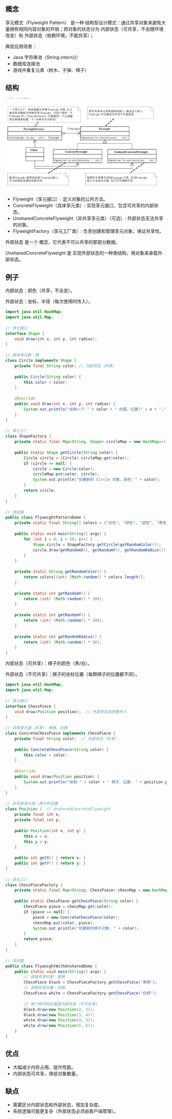 ## 概念
享元模式（Flyweight Pattern） 是一种 结构型设计模式：通过共享对象来避免大量拥有相同内容对象的开销；把对象的状态分为 内部状态（可共享，不会随环境改变）和 外部状态（依赖环境，不能共享）；

典型应用场景：
- Java 字符串池（String.intern()）
- 数据库连接池
- 游戏中重复元素（树木、子弹、棋子）

## 结构
![享元模式](flyweight.png)
- Flyweight（享元接口）: 定义对象的公共方法。
- ConcreteFlyweight（具体享元类）: 实现享元接口，包含可共享的内部状态。
- UnsharedConcreteFlyweight（非共享享元类）（可选）: 外部状态无法共享的对象。
- FlyweightFactory（享元工厂类）: 负责创建和管理享元对象，保证共享性。

外部状态 是一个 概念，它代表不可以共享的那部分数据。

UnsharedConcreteFlyweight 是 实现外部状态的一种类结构，用对象来承载外部状态。

## 例子
内部状态：颜色（共享，不会变）。

外部状态：坐标、半径（每次使用时传入）。
```java
import java.util.HashMap;
import java.util.Map;

// 享元接口
interface Shape {
    void draw(int x, int y, int radius);
}

// 具体享元类：圆
class Circle implements Shape {
    private final String color; // 内部状态（共享）

    public Circle(String color) {
        this.color = color;
    }

    @Override
    public void draw(int x, int y, int radius) {
        System.out.println("绘制一个 " + color + " 的圆，位置(" + x + "," + y + ")，半径 " + radius);
    }
}

// 享元工厂
class ShapeFactory {
    private static final Map<String, Shape> circleMap = new HashMap<>();

    public static Shape getCircle(String color) {
        Circle circle = (Circle) circleMap.get(color);
        if (circle == null) {
            circle = new Circle(color);
            circleMap.put(color, circle);
            System.out.println("创建新的 Circle 对象，颜色：" + color);
        }
        return circle;
    }
}

// 测试类
public class FlyweightPatternDemo {
    private static final String[] colors = {"红色", "绿色", "蓝色", "黑色", "白色"};

    public static void main(String[] args) {
        for (int i = 0; i < 10; i++) {
            Shape circle = ShapeFactory.getCircle(getRandomColor());
            circle.draw(getRandomX(), getRandomY(), getRandomRadius());
        }
    }

    private static String getRandomColor() {
        return colors[(int) (Math.random() * colors.length)];
    }

    private static int getRandomX() {
        return (int) (Math.random() * 100);
    }

    private static int getRandomY() {
        return (int) (Math.random() * 100);
    }

    private static int getRandomRadius() {
        return (int) (Math.random() * 50);
    }
}
```

内部状态（可共享）：棋子的颜色（黑/白）。

外部状态（不可共享）：棋子的坐标位置（每颗棋子的位置都不同）。
```java
import java.util.HashMap;
import java.util.Map;

// 享元接口
interface ChessPiece {
    void draw(Position position);  // 外部状态由参数传入
}

// 具体享元类（共享）：黑棋、白棋
class ConcreteChessPiece implements ChessPiece {
    private final String color;  // 内部状态（共享）

    public ConcreteChessPiece(String color) {
        this.color = color;
    }

    @Override
    public void draw(Position position) {
        System.out.println("绘制 " + color + " 棋子，位置: " + position.getX() + "," + position.getY());
    }
}

// 非共享享元类：棋子的位置
class Position {  // UnsharedConcreteFlyweight
    private final int x;
    private final int y;

    public Position(int x, int y) {
        this.x = x;
        this.y = y;
    }

    public int getX() { return x; }
    public int getY() { return y; }
}

// 享元工厂
class ChessPieceFactory {
    private static final Map<String, ChessPiece> chessMap = new HashMap<>();

    public static ChessPiece getChessPiece(String color) {
        ChessPiece piece = chessMap.get(color);
        if (piece == null) {
            piece = new ConcreteChessPiece(color);
            chessMap.put(color, piece);
            System.out.println("创建新的棋子对象: " + color);
        }
        return piece;
    }
}

// 测试类
public class FlyweightWithUnsharedDemo {
    public static void main(String[] args) {
        // 获取共享对象：黑棋
        ChessPiece black = ChessPieceFactory.getChessPiece("黑棋");
        // 获取共享对象：白棋
        ChessPiece white = ChessPieceFactory.getChessPiece("白棋");

        // 每个棋子的位置是外部状态（不可共享）
        black.draw(new Position(2, 3));
        black.draw(new Position(3, 4));
        white.draw(new Position(4, 5));
        white.draw(new Position(5, 6));
    }
}
```

## 优点
- 大幅减少内存占用，提升性能。
- 内部状态可共享，降低对象数量。

## 缺点
- 需要区分内部状态和外部状态，增加复杂度。
- 系统逻辑可能更复杂（外部状态必须由客户端管理）。